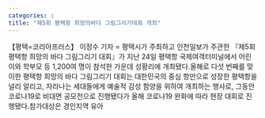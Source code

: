 ```yaml
---
categories: c
title: "제5회 평택항 희망의바다 그림그리기대회 개최"
---
```

【평택=코리아프러스】 이정수 기자 = 평택시가 주최하고 인천일보가 주관한 『제5회 평택항 희망의 바다 그림그리기 대회』가 지난 24일 평택항 국제여객터미널에서 어린이와 학부모 등 1,200여 명이 참석한 가운데 성황리에 개최됐다.올해로 다섯 번째를 맞이한 평택항 희망의 바다 그림그리기 대회는 대한민국의 중심 항만으로 성장한 평택항을 널리 알리고, 자라나는 세대들에게 예술적 감성 함양을 위하여 개최하는 행사로, 그동안 코로나19로 비대면 공모전으로 진행됐다가 올해 코로나19 완화에 따라 현장 대회로 진행됐다.참가대상은 경인지역 유아